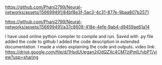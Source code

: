 

https://github.com/Phani2799/Neural-networks/assets/156699491/84bf8e3f-5ac3-4c31-877e-9baa807b2571



https://github.com/Phani2799/Neural-networks/assets/156699491/a37c8608-418e-4efe-9ab4-d9459ae61a14

I have used online python compiler to compile and run.
Saved with .py file
added the code to github 
I added the code description in extended documentation.
I made a video explaining the code and outputs.
video link: https://drive.google.com/file/d/1HsdUUegan2jOdQZXc4CM7ziPmILfybPT/view?usp=sharing

